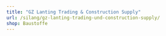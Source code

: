 ```yaml
---
title: "GZ Lanting Trading & Construction Supply"
url: /silang/gz-lanting-trading-und-construction-supply/
shop: Baustoffe
---
```

